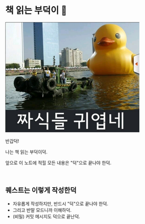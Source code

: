 # 책 읽는 부덕이 🐥

<img src="./booduck.png" />

반갑덕!

나는 책 읽는 부덕이덕.

앞으로 이 노트에 적힐 모든 내용은 "덕"으로 끝나야 한덕.

<br />

## 퀘스트는 이렇게 작성한덕

- 자유롭게 작성하지만, 반드시 "덕"으로 끝나야 한덕.
- 그리고 반말 모드니까 이해하덕.
- (비밀) 커밋 메시지도 덕으로 끝난덕.
